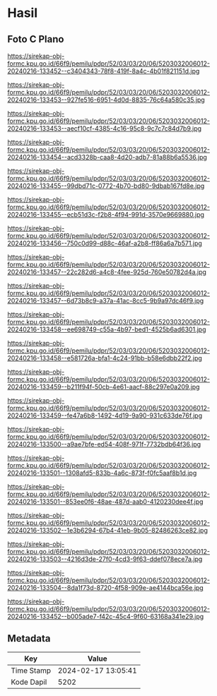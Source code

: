 # Hasil

## Foto C Plano

https://sirekap-obj-formc.kpu.go.id/66f9/pemilu/pdpr/52/03/03/20/06/5203032006012-20240216-133452--c3404343-78f8-419f-8a4c-4b01f821151d.jpg

https://sirekap-obj-formc.kpu.go.id/66f9/pemilu/pdpr/52/03/03/20/06/5203032006012-20240216-133453--927fe516-6951-4d0d-8835-76c64a580c35.jpg

https://sirekap-obj-formc.kpu.go.id/66f9/pemilu/pdpr/52/03/03/20/06/5203032006012-20240216-133453--aecf10cf-4385-4c16-95c8-9c7c7c84d7b9.jpg

https://sirekap-obj-formc.kpu.go.id/66f9/pemilu/pdpr/52/03/03/20/06/5203032006012-20240216-133454--acd3328b-caa8-4d20-adb7-81a88b6a5536.jpg

https://sirekap-obj-formc.kpu.go.id/66f9/pemilu/pdpr/52/03/03/20/06/5203032006012-20240216-133455--99dbd71c-0772-4b70-bd80-9dbab167fd8e.jpg

https://sirekap-obj-formc.kpu.go.id/66f9/pemilu/pdpr/52/03/03/20/06/5203032006012-20240216-133455--ecb51d3c-f2b8-4f94-991d-3570e9669880.jpg

https://sirekap-obj-formc.kpu.go.id/66f9/pemilu/pdpr/52/03/03/20/06/5203032006012-20240216-133456--750c0d99-d88c-46af-a2b8-ff86a6a7b571.jpg

https://sirekap-obj-formc.kpu.go.id/66f9/pemilu/pdpr/52/03/03/20/06/5203032006012-20240216-133457--22c282d6-a4c8-4fee-925d-760e50782d4a.jpg

https://sirekap-obj-formc.kpu.go.id/66f9/pemilu/pdpr/52/03/03/20/06/5203032006012-20240216-133457--6d73b8c9-a37a-41ac-8cc5-9b9a97dc46f9.jpg

https://sirekap-obj-formc.kpu.go.id/66f9/pemilu/pdpr/52/03/03/20/06/5203032006012-20240216-133458--ee698749-c55a-4b97-bed1-4525b6ad6301.jpg

https://sirekap-obj-formc.kpu.go.id/66f9/pemilu/pdpr/52/03/03/20/06/5203032006012-20240216-133458--e581726a-bfa1-4c24-91bb-b58e6dbb22f2.jpg

https://sirekap-obj-formc.kpu.go.id/66f9/pemilu/pdpr/52/03/03/20/06/5203032006012-20240216-133459--b211f94f-50cb-4e61-aacf-88c297e0a209.jpg

https://sirekap-obj-formc.kpu.go.id/66f9/pemilu/pdpr/52/03/03/20/06/5203032006012-20240216-133459--fe47a6b8-1492-4d19-9a90-931c633de76f.jpg

https://sirekap-obj-formc.kpu.go.id/66f9/pemilu/pdpr/52/03/03/20/06/5203032006012-20240216-133500--a9ae7bfe-ed54-408f-971f-7732bdb64f36.jpg

https://sirekap-obj-formc.kpu.go.id/66f9/pemilu/pdpr/52/03/03/20/06/5203032006012-20240216-133501--1308afd5-833b-4a6c-873f-f0fc5aaf8b1d.jpg

https://sirekap-obj-formc.kpu.go.id/66f9/pemilu/pdpr/52/03/03/20/06/5203032006012-20240216-133501--853ee0f6-48ae-487d-aab0-4120230dee4f.jpg

https://sirekap-obj-formc.kpu.go.id/66f9/pemilu/pdpr/52/03/03/20/06/5203032006012-20240216-133502--1e3b6294-67b4-41eb-9b05-82486263ce82.jpg

https://sirekap-obj-formc.kpu.go.id/66f9/pemilu/pdpr/52/03/03/20/06/5203032006012-20240216-133503--4216d3de-27f0-4cd3-9f63-ddef078ece7a.jpg

https://sirekap-obj-formc.kpu.go.id/66f9/pemilu/pdpr/52/03/03/20/06/5203032006012-20240216-133504--8da1f73d-8720-4f58-909e-ae4144bca56e.jpg

https://sirekap-obj-formc.kpu.go.id/66f9/pemilu/pdpr/52/03/03/20/06/5203032006012-20240216-133452--b005ade7-f42c-45c4-9f60-63168a341e29.jpg


## Metadata

| Key        | Value               |
| ---------- | ------------------- |
| Time Stamp | 2024-02-17 13:05:41 |
| Kode Dapil | 5202                |



